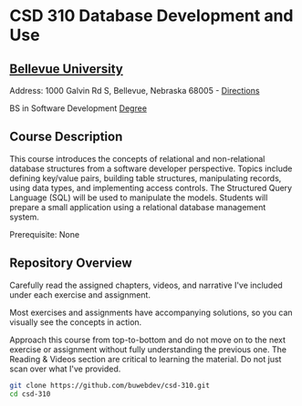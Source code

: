 # CSD 310 Database Development and Use
## [Bellevue University](http://bellevue.edu "Bellevue University is a private, non-profit university located in Bellevue, Nebraska, United States.")

Address: 1000 Galvin Rd S, Bellevue, Nebraska 68005 - [Directions](https://www.google.com/maps/dir/''/Bellevue+University/@41.1509562,-95.9896355,12z/data=!4m8!4m7!1m0!1m5!1m1!1s0x8793886a86ca807f:0x838e857240d175eb!2m2!1d-95.9195956!2d41.1509774 "Google maps")

BS in Software Development [Degree](https://www.bellevue.edu/degrees/bachelor/software-development-bs/ "Develop In-Demand Software Design and Coding Skills")

## Course Description

This course introduces the concepts of relational and non-relational database structures from a software developer perspective. Topics include 
defining key/value pairs, building table structures, manipulating records, using data types, and implementing access controls. The Structured Query Language (SQL)
will be used to manipulate the models. Students will prepare a small application using a relational database management system.

Prerequisite: None

## Repository Overview

Carefully read the assigned chapters, videos, and narrative I've included under each exercise and assignment.

Most exercises and assignments have accompanying solutions, so you can visually see the concepts in action. 

Approach this course from top-to-bottom and do not move on to the next exercise or assignment without fully understanding the previous one.  The Reading & Videos section are critical to learning the material.  Do not just scan over what I've provided.  


```bash
git clone https://github.com/buwebdev/csd-310.git
cd csd-310
```